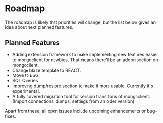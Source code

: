 # Roadmap

The roadmap is likely that priorities will change, but the list below gives an idea about next planned features.

## Planned Features

- Adding extension framework to make implementing new features easier to mongoclient for newbies. That means there'll be an addon section on mongoclient. 
- Change blaze template to REACT.
- Move to ES6
- SQL Queries
- Improving dump/restore section to make it more usable. Currently it's experimental.
- A fully covered migration tool for version transitions of mongoclient. (Import connections, dumps, settings from an older version)


Apart from these, all open issues include upcoming enhancements or bug-fixes.
